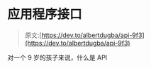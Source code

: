 # 应用程序接口

> 原文:[https://dev.to/albertdugba/api-9f3](https://dev.to/albertdugba/api-9f3)

对一个 9 岁的孩子来说，什么是 API